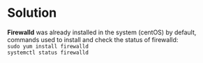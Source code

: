 # Solution
**Firewalld** was already installed in the system (centOS) by default, commands used to install and check the status of firewalld:         
`sudo yum install firewalld`          
`systemctl status firewalld`     
